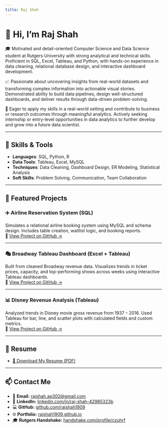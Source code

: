 ```yaml
---
title: Raj Shah
---
```


# 👋 Hi, I’m Raj Shah

🎓 Motivated and detail-oriented Computer Science and Data Science student at Rutgers University with strong analytical and technical skills. Proficient in SQL, Excel, Tableau, and Python, with hands-on experience in data cleaning, relational database design, and interactive dashboard development.

📈 Passionate about uncovering insights from real-world datasets and transforming complex information into actionable visual stories. Demonstrated ability to build data pipelines, design well-structured dashboards, and deliver results through data-driven problem-solving.

💼 Eager to apply my skills in a real-world setting and contribute to business or research outcomes through meaningful analytics. Actively seeking internship or entry-level opportunities in data analytics to further develop and grow into a future data scientist.

---

## 🧰 Skills & Tools

- **Languages**: SQL, Python, R  
- **Data Tools**: Tableau, Excel, MySQL  
- **Techniques**: Data Cleaning, Dashboard Design, ER Modeling, Statistical Analysis  
- **Soft Skills**: Problem Solving, Communication, Team Collaboration

---

## 📁 Featured Projects

### ✈️ Airline Reservation System (SQL)
Simulates a relational airline booking system using MySQL and schema design. Includes table creation, waitlist logic, and booking reports.  
🔗 [View Project on GitHub →](https://github.com/rajshah1909/Projects/tree/main/Airline_Reservation_System)

---

### 🎭 Broadway Tableau Dashboard (Excel + Tableau)
Built from cleaned Broadway revenue data. Visualizes trends in ticket prices, capacity, and top-performing shows across weeks using interactive Tableau dashboards.  
🔗 [View Project on GitHub →](https://github.com/rajshah1909/Projects/tree/main/Broadway_Tableau_Dashboard)

---

### 📊 Disney Revenue Analysis (Tableau)
Analyzed trends in Disney movie gross revenue from 1937 – 2016. Used Tableau for bar, line, and scatter plots with calculated fields and custom metrics.  
🔗 [View Project on GitHub →](https://github.com/rajshah1909/Projects/tree/main/Disney_Revenue_Analysis)


---

## 📄 Resume

- [📄 Download My Resume (PDF)](./Raj_Shah_Resume.pdf)

---

## 📫 Contact Me

- 📧 **Email:** <a href="mailto:rajshah.ap302@gmail.com" title="Email: rajshah.ap302@gmail.com">rajshah.ap302@gmail.com</a>  
- 💼 **LinkedIn:** [linkedin.com/in/raj-shah-42985323b](https://www.linkedin.com/in/raj-shah-42985323b/)  
- 💻 **GitHub:** [github.com/rajshah1909](https://github.com/rajshah1909/Projects)  
- 🌐 **Portfolio:** [rajshah1909.github.io](https://rajshah1909.github.io)  
- 🎓 **Rutgers Handshake:** [handshake.com/profile/czuhrf](https://rutgers.joinhandshake.com/profiles/czuhrf)
